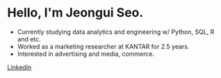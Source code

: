 # Hello, I'm Jeongui Seo.
* Currently studying data analytics and engineering w/ Python, SQL, R and etc.
* Worked as a marketing researcher at KANTAR for 2.5 years.
* Interested in advertising and media, commerce.

[Linkedin](https://www.linkedin.com/in/jeong-ui-seo-739b19140/)